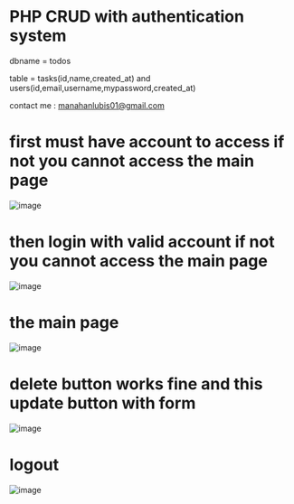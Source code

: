# PHP CRUD with authentication system
dbname = todos

table = tasks(id,name,created_at) and  users(id,email,username,mypassword,created_at)

contact me : manahanlubis01@gmail.com


# first must have account to access if not you cannot access the main page
![image](https://user-images.githubusercontent.com/72923118/213910952-2240bb2d-bca4-4b49-b197-4c72066c11d5.png)

# then login with valid account if not you cannot access the main page
![image](https://user-images.githubusercontent.com/72923118/213911006-d02e2544-1b99-439c-add5-8443ad8880e9.png)

# the main page
![image](https://user-images.githubusercontent.com/72923118/213911058-39cc1d89-7b13-41f1-971d-6973ea327ee4.png)

# delete button works fine and this update button with form
![image](https://user-images.githubusercontent.com/72923118/213911126-02049e73-2f09-4fbd-a9d9-5e052dc16f18.png)

# logout
![image](https://user-images.githubusercontent.com/72923118/213911153-ac9866fb-8bff-4700-8f01-da27df48e67b.png)

